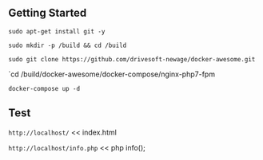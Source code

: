 Getting Started
---------------------------------------------------

`sudo apt-get install git -y`

`sudo mkdir -p /build && cd /build`

`sudo git clone https://github.com/drivesoft-newage/docker-awesome.git`

`cd /build/docker-awesome/docker-compose/nginx-php7-fpm

`docker-compose up -d`



Test
---------------------------------------------------
`http://localhost/` << index.html

`http://localhost/info.php` << php info();
